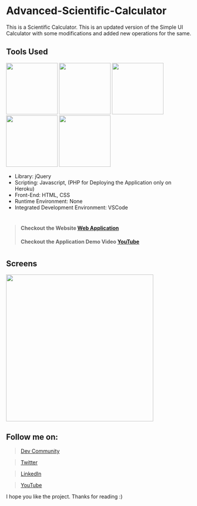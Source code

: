 # Advanced-Scientific-Calculator
This is a Scientific Calculator. This is an updated version of the Simple UI Calculator with some modifications and added new operations for the same. 

## Tools Used
<p align="left">
<img height="140" width="140" src="https://ps.w.org/display-php-version/assets/icon-256x256.png?rev=2075378">
<img height="140" width="140" src="https://www.w3.org/html/logo/downloads/HTML5_Logo_256.png">
<img height="140" width="140" src="https://logodix.com/logo/470309.png">
<img height="140" width="140" src="https://upload.wikimedia.org/wikipedia/commons/6/6a/JavaScript-logo.png">
<img height="140" width="140" src="https://code.visualstudio.com/assets/apple-touch-icon.png">
</p>

* Library: jQuery
* Scripting: Javascript, (PHP for Deploying the Application only on Heroku)
* Front-End: HTML, CSS
* Runtime Environment: None
* Integrated Development Environment: VSCode

#
> #### Checkout the Website [Web Application](https://ui-scientific-calculator-app.herokuapp.com/)
> #### Checkout the Application Demo Video [YouTube](https://youtu.be/NmtTHyBzUgs)
#

## Screens
<p align="left">
<img height="400" width="400" src="https://user-images.githubusercontent.com/76626529/149650034-0eba4b5e-f5b1-4acf-ac72-1424fa0a7b81.png">
</p>

## Follow me on:
> [Dev Community](https://dev.to/ayushkanduri)

> [Twitter](https://twitter.com/ayush_codes)
 
> [LinkedIn](https://www.linkedin.com/in/ayushkanduri/)

> [YouTube](https://www.youtube.com/channel/UC6c1ajC_2jF7wQp7Y13t2bg)

I hope you like the project. Thanks for reading :)


